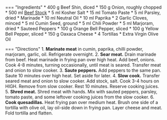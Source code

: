=== "Ingredients"
    * 400 g Beef Shin, diced
    * 150 g Onion, roughly chopped
    * 500 ml [Beef Stock](../soups/stocks/meat-stock.md)
    * 5 ml Kosher Salt
    * 15 ml Tomato Paste
    * 5 ml Parsley, dried
    * Marinade
        * 10 ml Neutral Oil
        * 10 ml Paprika
        * 2 Garlic Cloves, minced
        * 5 ml Cumin Seed, ground
        * 5 ml Chili Powder
        * 5 ml Marjoram, dried
    * Sauteed Peppers
        * 100 g Orange Bell Pepper, sliced
        * 100 g Yellow Bell Pepper, sliced
    * 150 g Oaxaca Cheese
    * 4 Tortillas
    * Extra Virgin Olive Oil

=== "Directions"
    1. **Marinate meat** in cumin, paprika, chilli powder, marjoram, garlic, oil. Refrigerate overnight.
    2. **Sear meat.** Drain marinade from beef. Heat marinade in frying pan over high heat. Add beef, onions. Cook 4-8 minutes, turning occasionally, until meat is seared. Transfer meat and onion to slow cooker.
    3. **Saute peppers.** Add peppers to the same pan. Saute 10 minutes over high heat. Set aside for later.
    4. **Slow cook.** Transfer seared meat and onion to slow cooker. Add stock, salt. Cook 3-4 hours on HIGH. Remove from slow cooker. Rest 10 minutes. Reserve cooking juices.
    5. **Shred meat.** Shred meat with hands. Mix with sauted peppers, parsley, tomato paste, and some leftover cooking juices from the slow cooker.
    6. **Cook quesadillas.** Heat frying pan over medium heat. Brush one side of a tortilla with olive oil, lay oil-side down in frying pan. Layer cheese and meat. Fold tortilla and flatten.

[^1]:
    ["Mexican Slow Cooked Chili Beef Quesadilla."](https://www.reddit.com/r/recipes/comments/irutc3/mexican_slow_cooked_chilli_beef_quesadilla/) *Reddit.* September 2020. Accessed September 2020.
